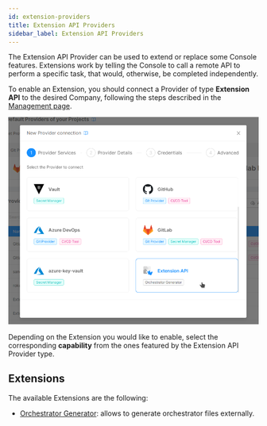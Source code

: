 ```yaml
---
id: extension-providers
title: Extension API Providers
sidebar_label: Extension API Providers
---
```


The Extension API Provider can be used to extend or replace some Console features.
Extensions work by telling the Console to call a remote API to perform a specific task, that would, otherwise, be completed independently.

To enable an Extension, you should connect a Provider of type **Extension API** to the desired Company, following the steps described in the [Management page](/console/company-configuration/providers/configure-provider.mdx).

![Extension API Provider](img/extension-api-provider.png)

Depending on the Extension you would like to enable, select the corresponding **capability** from the ones featured by the Extension API Provider type.

## Extensions

The available Extensions are the following:

- [Orchestrator Generator](/console/company-configuration/providers/extensions/orchestrator-generator.mdx): allows to generate orchestrator files externally.
